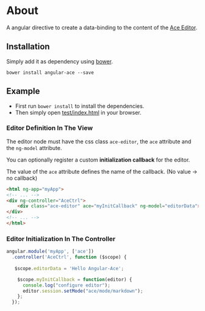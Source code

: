 About
====================
A angular directive to create a data-binding to the content of the [Ace Editor](http://ace.c9.io).

Installation
--------------------
Simply add it as dependency using [bower](http://bower.io/).
```
bower install angular-ace --save
```

Example
--------------------
* First run `bower install` to install the dependencies.
* Then simply open [test/index.html](test/index.html) in your browser.

### Editor Definition In The View
The editor node must have the css class `ace-editor`, the `ace` attribute
and the `ng-model` attribute.

You can optionally register a custom **initialization callback** for the editor. 

The value of the `ace` attribute defines the name of the callback. (No value -> no callback)

```html
<html ng-app="myApp">
<!-- ... -->
<div ng-controller="AceCtrl">
	<div class="ace-editor" ace="myInitCallback" ng-model="editorData"></div>
</div>
<!-- ... -->
</html>
```

### Editor Initialization In The Controller

```javascript
angular.module('myApp', ['ace'])
  .controller('AceCtrl', function ($scope) {
  
   $scope.editorData = 'Hello Angular-Ace';

    $scope.myInitCallback = function(editor) {
      console.log("configure editor");
      editor.session.setMode("ace/mode/markdown");
    };
  });
```
